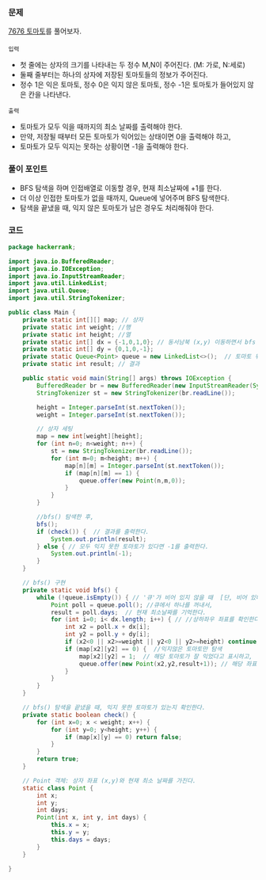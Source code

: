 ### 문제
[7676 토마토](https://www.acmicpc.net/problem/7576)를 풀어보자. <br><br>
`입력` <br>
+ 첫 줄에는 상자의 크기를 나타내는 두 정수 M,N이 주어진다. (M: 가로, N:세로)
+ 둘째 줄부터는 하나의 상자에 저장된 토마토들의 정보가 주어진다.
+ 정수 1은 익은 토마토, 정수 0은 익지 않은 토마토, 정수 -1은 토마토가 들어있지 않은 칸을 나타낸다.

`출력` <br>
+ 토마토가 모두 익을 때까지의 최소 날짜를 출력해야 한다. 
+ 만약, 저장될 때부터 모든 토마토가 익어있는 상태이면 0을 출력해야 하고,
+ 토마토가 모두 익지는 못하는 상황이면 -1을 출력해야 한다.

### 풀이 포인트
+ BFS 탐색을 하며 인접배열로 이동할 경우, 현재 최소날짜에 +1를 한다.
+ 더 이상 인접한 토마토가 없을 때까지, Queue에 넣어주며 BFS 탐색한다.
+ 탐색을 끝냈을 때, 익지 않은 토마토가 남은 경우도 처리해줘야 한다.

### 코드
```java
package hackerrank;

import java.io.BufferedReader;
import java.io.IOException;
import java.io.InputStreamReader;
import java.util.LinkedList;
import java.util.Queue;
import java.util.StringTokenizer;

public class Main {
    private static int[][] map; // 상자
    private static int weight; //행
    private static int height; //열
    private static int[] dx = {-1,0,1,0}; // 동서남북 (x,y) 이동하면서 bfs 탐색한다.
    private static int[] dy = {0,1,0,-1};
    private static Queue<Point> queue = new LinkedList<>();  // 토마토 위치를 Queue에 넣어준다.
    private static int result; // 결과

    public static void main(String[] args) throws IOException {
        BufferedReader br = new BufferedReader(new InputStreamReader(System.in));
        StringTokenizer st = new StringTokenizer(br.readLine());

        height = Integer.parseInt(st.nextToken());
        weight = Integer.parseInt(st.nextToken());

        // 상자 세팅
        map = new int[weight][height];
        for (int n=0; n<weight; n++) {
            st = new StringTokenizer(br.readLine());
            for (int m=0; m<height; m++) {
                map[n][m] = Integer.parseInt(st.nextToken());
                if (map[n][m] == 1) {
                    queue.offer(new Point(n,m,0));
                }
            }
        }

        //bfs() 탐색한 후,
        bfs();
        if (check()) {  // 결과를 출력한다.
            System.out.println(result);
        } else { // 모두 익지 못한 토마토가 있다면 -1를 출력한다.
            System.out.println(-1);
        }
    }

    // bfs() 구현
    private static void bfs() {
        while (!queue.isEmpty()) { // '큐'가 비어 있지 않을 때  [단, 비어 있다면 더 이상 인접한 토마토가 없다고 판단한다.]
            Point poll = queue.poll(); //큐에서 하나를 꺼내서,
            result = poll.days;  // 현재 최소날짜를 기억한다.
            for (int i=0; i< dx.length; i++) { // //상하좌우 좌표를 확인한다.
                int x2 = poll.x + dx[i];
                int y2 = poll.y + dy[i];
                if (x2<0 || x2>=weight || y2<0 || y2>=height) continue;  //좌표가 상자를 벗어나게 되면, 다음 좌표로 이동한다.
                if (map[x2][y2] == 0) {  //익지않은 토마토만 탐색
                    map[x2][y2] = 1;  // 해당 토마토가 잘 익었다고 표시하고,
                    queue.offer(new Point(x2,y2,result+1)); // 해당 좌표(x,y)와 이전 값의 +1를 하여 큐에 저장한다.
                }
            }
        }
    }

    // bfs() 탐색을 끝냈을 때, 익지 못한 토마토가 있는지 확인한다.
    private static boolean check() {
        for (int x=0; x < weight; x++) {
            for (int y=0; y<height; y++) {
                if (map[x][y] == 0) return false;
            }
        }
        return true;
    }

    // Point 객체: 상자 좌표 (x,y)와 현재 최소 날짜를 가진다.
    static class Point {
        int x;
        int y;
        int days;
        Point(int x, int y, int days) {
            this.x = x;
            this.y = y;
            this.days = days;
        }
    }

}
```
